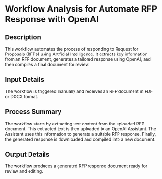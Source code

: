# Workflow Analysis for Automate RFP Response with OpenAI

## Description
This workflow automates the process of responding to Request for Proposals (RFPs) using Artificial Intelligence. It extracts key information from an RFP document, generates a tailored response using OpenAI, and then compiles a final document for review.

## Input Details
The workflow is triggered manually and receives an RFP document in PDF or DOCX format.

## Process Summary
The workflow starts by extracting text content from the uploaded RFP document. This extracted text is then uploaded to an OpenAI Assistant. The Assistant uses this information to generate a suitable RFP response. Finally, the generated response is downloaded and compiled into a new document.

## Output Details
The workflow produces a generated RFP response document ready for review and editing.
